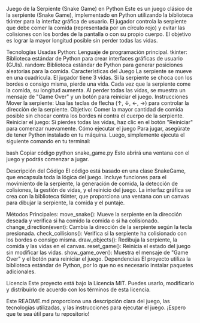 Juego de la Serpiente (Snake Game) en Python
Este es un juego clásico de la serpiente (Snake Game), implementado en Python utilizando la biblioteca tkinter para la interfaz gráfica de usuario. El jugador controla la serpiente que debe comer la comida (representada por un círculo rojo) y evitar las colisiones con los bordes de la pantalla o con su propio cuerpo. El objetivo es lograr la mayor longitud posible sin perder todas las vidas.

Tecnologías Usadas
Python: Lenguaje de programación principal.
tkinter: Biblioteca estándar de Python para crear interfaces gráficas de usuario (GUIs).
random: Biblioteca estándar de Python para generar posiciones aleatorias para la comida.
Características del Juego
La serpiente se mueve en una cuadrícula.
El jugador tiene 3 vidas. Si la serpiente se choca con los bordes o consigo misma, pierde una vida.
Cada vez que la serpiente come la comida, su longitud aumenta.
Al perder todas las vidas, se muestra un mensaje de "Game Over" y un botón para reiniciar el juego.
Instrucciones
Mover la serpiente: Usa las teclas de flecha (↑, ↓, ←, →) para controlar la dirección de la serpiente.
Objetivo: Comer la mayor cantidad de comida posible sin chocar contra los bordes ni contra el cuerpo de la serpiente.
Reiniciar el juego: Si pierdes todas las vidas, haz clic en el botón "Reiniciar" para comenzar nuevamente.
Cómo ejecutar el juego
Para jugar, asegúrate de tener Python instalado en tu máquina. Luego, simplemente ejecuta el siguiente comando en tu terminal:

bash
Copiar código
python snake_game.py
Esto abrirá una ventana con el juego y podrás comenzar a jugar.

Descripción del Código
El código está basado en una clase SnakeGame, que encapsula toda la lógica del juego. Incluye funciones para el movimiento de la serpiente, la generación de comida, la detección de colisiones, la gestión de vidas, y el reinicio del juego. La interfaz gráfica se crea con la biblioteca tkinter, que proporciona una ventana con un canvas para dibujar la serpiente, la comida y el puntaje.

Métodos Principales:
move_snake(): Mueve la serpiente en la dirección deseada y verifica si ha comido la comida o si ha colisionado.
change_direction(event): Cambia la dirección de la serpiente según la tecla presionada.
check_collisions(): Verifica si la serpiente ha colisionado con los bordes o consigo misma.
draw_objects(): Redibuja la serpiente, la comida y las vidas en el canvas.
reset_game(): Reinicia el estado del juego sin modificar las vidas.
show_game_over(): Muestra el mensaje de "Game Over" y el botón para reiniciar el juego.
Dependencias
El proyecto utiliza la biblioteca estándar de Python, por lo que no es necesario instalar paquetes adicionales.

Licencia
Este proyecto está bajo la Licencia MIT. Puedes usarlo, modificarlo y distribuirlo de acuerdo con los términos de esta licencia.

Este README.md proporciona una descripción clara del juego, las tecnologías utilizadas, y las instrucciones para ejecutar el juego. ¡Espero que te sea útil para tu repositorio!
